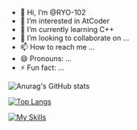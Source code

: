 - 👋 Hi, I’m @RYO-102
- 👀 I’m interested in AtCoder
- 🌱 I’m currently learning C++
- 💞️ I’m looking to collaborate on ...
- 📫 How to reach me ...
- 😄 Pronouns: ...
- ⚡ Fun fact: ...

![Anurag's GitHub stats](https://github-readme-stats.vercel.app/api?username=RYO-102&show_icons=true&theme=cobalt)

[![Top Langs](https://github-readme-stats.vercel.app/api/top-langs/?username=RYO-102&layout=compact)](https://github.com/anuraghazra/github-readme-stats)

[![My Skills](https://skillicons.dev/icons?i=c,cpp)](https://skillicons.dev)

<!---
RYO-102/RYO-102 is a ✨ special ✨ repository because its `README.md` (this file) appears on your GitHub profile.
You can click the Preview link to take a look at your changes.
--->
